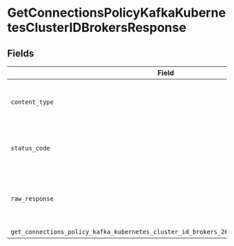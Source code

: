 # GetConnectionsPolicyKafkaKubernetesClusterIDBrokersResponse


## Fields

| Field                                                                                     | Type                                                                                      | Required                                                                                  | Description                                                                               |
| ----------------------------------------------------------------------------------------- | ----------------------------------------------------------------------------------------- | ----------------------------------------------------------------------------------------- | ----------------------------------------------------------------------------------------- |
| `content_type`                                                                            | *Optional[str]*                                                                           | :heavy_check_mark:                                                                        | HTTP response content type for this operation                                             |
| `status_code`                                                                             | *Optional[int]*                                                                           | :heavy_check_mark:                                                                        | HTTP response status code for this operation                                              |
| `raw_response`                                                                            | [requests.Response](https://requests.readthedocs.io/en/latest/api/#requests.Response)     | :heavy_minus_sign:                                                                        | Raw HTTP response; suitable for custom response parsing                                   |
| `get_connections_policy_kafka_kubernetes_cluster_id_brokers_200_application_json_strings` | list[*str*]                                                                               | :heavy_minus_sign:                                                                        | Success                                                                                   |